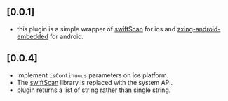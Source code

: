## [0.0.1]

- this plugin is a simple wrapper of [swiftScan](https://github.com/MxABC/swiftScan) for ios and [ zxing-android-embedded](https://github.com/journeyapps/zxing-android-embedded) for android.

## [0.0.4]

- Implement `isContinuous` parameters on ios platform.
- The [swiftScan](https://github.com/MxABC/swiftScan) library is replaced with the system API.
- plugin returns a list of string rather than single string.